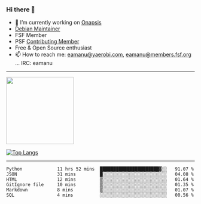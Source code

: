 ### Hi there 👋


- 🔭 I’m currently working on [Onapsis](http://onapsis.com)
- [Debian Maintainer](https://qa.debian.org/developer.php?login=eamanu%40yaerobi.com)
- FSF Member
- PSF [Contributing Member](https://www.python.org/psf/membership/#what-membership-classes-are-there)
- Free & Open Source enthusiast 
- 📫 How to reach me: eamanu@yaerobi.com, eamanu@members.fsf.org ... IRC: eamanu

---

<img height="180em" src="https://github-readme-stats.vercel.app/api?theme=dark&username=eamanu&show_icons=true&hide_border=true&&count_private=true&include_all_commits=true" />

[![Top Langs](https://github-readme-stats.vercel.app/api/top-langs/?theme=dark&username=eamanu&layout=compact)](https://github.com/anuraghazra/github-readme-stats)

---

<!--START_SECTION:waka-->

```text
Python             11 hrs 52 mins  ██████████████████████▓░░   91.07 %
JSON               31 mins         █░░░░░░░░░░░░░░░░░░░░░░░░   04.08 %
HTML               12 mins         ▒░░░░░░░░░░░░░░░░░░░░░░░░   01.64 %
GitIgnore file     10 mins         ▒░░░░░░░░░░░░░░░░░░░░░░░░   01.35 %
Markdown           8 mins          ▒░░░░░░░░░░░░░░░░░░░░░░░░   01.07 %
SQL                4 mins          ░░░░░░░░░░░░░░░░░░░░░░░░░   00.56 %
```

<!--END_SECTION:waka-->

